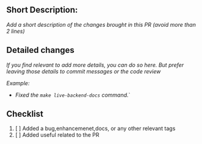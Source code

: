 ## Short Description:

_Add a short description of the changes brought in this PR (avoid more than 2 lines)_

## Detailed changes

_If you find relevant to add more details, you can do so here. But prefer leaving those details to commit messages or the code review_

_Example:_

- _Fixed the `make live-backend-docs` command._`


## Checklist

1. [ ] Added a bug,enhancemenet,docs, or  any other relevant tags
2. [ ] Added useful related to the PR
